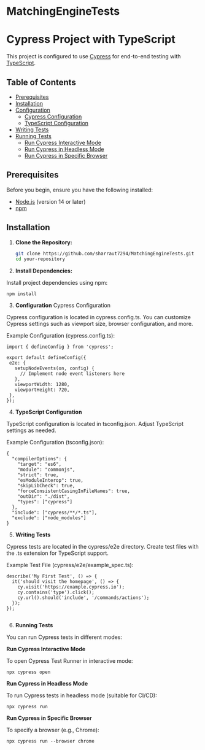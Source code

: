 # MatchingEngineTests
 
# Cypress Project with TypeScript

This project is configured to use [Cypress](https://www.cypress.io/) for end-to-end testing with [TypeScript](https://www.typescriptlang.org/). 

## Table of Contents

- [Prerequisites](#prerequisites)
- [Installation](#installation)
- [Configuration](#configuration)
  - [Cypress Configuration](#cypress-configuration)
  - [TypeScript Configuration](#typescript-configuration)
- [Writing Tests](#writing-tests)
- [Running Tests](#running-tests)
  - [Run Cypress Interactive Mode](#run-cypress-interactive-mode)
  - [Run Cypress in Headless Mode](#run-cypress-in-headless-mode)
  - [Run Cypress in Specific Browser](#run-cypress-in-specific-browser)

## Prerequisites

Before you begin, ensure you have the following installed:

- [Node.js](https://nodejs.org/) (version 14 or later)
- [npm](https://www.npmjs.com/) 

## Installation

1. **Clone the Repository:**

   ```bash
   git clone https://github.com/sharraut7294/MatchingEngineTests.git
   cd your-repository

2. **Install Dependencies:**

 Install project dependencies using npm:
 ``` 
 npm install
 ```
3. **Configuration**
Cypress Configuration


Cypress configuration is located in cypress.config.ts. You can customize Cypress settings such as viewport size, browser configuration, and more.

Example Configuration (cypress.config.ts):
 ``` 
 import { defineConfig } from 'cypress';

export default defineConfig({
  e2e: {
    setupNodeEvents(on, config) {
      // Implement node event listeners here
    },
    viewportWidth: 1280,
    viewportHeight: 720,
  },
});

 ```
4. **TypeScript Configuration**


TypeScript configuration is located in tsconfig.json. Adjust TypeScript settings as needed.

Example Configuration (tsconfig.json):
``` 
{
  "compilerOptions": {
    "target": "es6",
    "module": "commonjs",
    "strict": true,
    "esModuleInterop": true,
    "skipLibCheck": true,
    "forceConsistentCasingInFileNames": true,
    "outDir": "./dist",
    "types": ["cypress"]
  },
  "include": ["cypress/**/*.ts"],
  "exclude": ["node_modules"]
}

 ```
5. **Writing Tests**


Cypress tests are located in the cypress/e2e directory. Create test files with the .ts extension for TypeScript support.

Example Test File (cypress/e2e/example_spec.ts):
``` 
describe('My First Test', () => {
  it('should visit the homepage', () => {
    cy.visit('https://example.cypress.io');
    cy.contains('type').click();
    cy.url().should('include', '/commands/actions');
  });
});


 ```

6. **Running Tests**

You can run Cypress tests in different modes:

**Run Cypress Interactive Mode**

To open Cypress Test Runner in interactive mode:

```
npx cypress open

``` 

**Run Cypress in Headless Mode**

To run Cypress tests in headless mode (suitable for CI/CD):


```
npx cypress run

```

**Run Cypress in Specific Browser**


To specify a browser (e.g., Chrome):


```
npx cypress run --browser chrome

```
